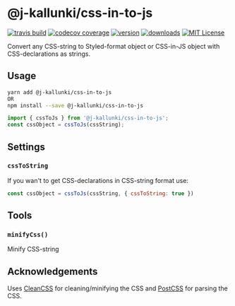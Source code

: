 # @j-kallunki/css-in-to-js

[![travis build](https://img.shields.io/travis/J-Kallunki/css-in-to-js.svg?style=flat-square)](https://travis-ci.org/J-Kallunki/css-in-to-js)
[![codecov coverage](https://img.shields.io/codecov/c/github/J-Kallunki/css-in-to-js.svg?style=flat-square)](https://codecov.io/github/J-Kallunki/css-in-to-js)
[![version](https://img.shields.io/npm/v/@j-kallunki/css-in-to-js.svg?style=flat-square)](http://npm.im/@j-kallunki/css-in-to-js)
[![downloads](https://img.shields.io/npm/dm/@j-kallunki/css-in-to-js.svg?style=flat-square)](http://npm-stat.com/charts.html?package=@j-kallunki/css-in-to-js&from=2015-08-01)
[![MIT License](https://img.shields.io/npm/l/@j-kallunki/css-in-to-js.svg?style=flat-square)](http://opensource.org/licenses/MIT)

Convert any CSS-string to Styled-format object or CSS-in-JS object with CSS-declarations as strings.

## Usage

```bash
yarn add @j-kallunki/css-in-to-js
OR
npm install --save @j-kallunki/css-in-to-js
```
```javascript
import { cssToJs } from '@j-kallunki/css-in-to-js';
const cssObject = cssToJs(cssString);
```

## Settings

### `cssToString`

If you wan't to get CSS-declarations in CSS-string format use:
```javascript
const cssObject = cssToJs(cssString, { cssToString: true })
```

## Tools

### `minifyCss()`

Minify CSS-string

## Acknowledgements

Uses [CleanCSS](https://github.com/jakubpawlowicz/clean-css) for cleaning/minifying the CSS and [PostCSS](https://github.com/postcss/postcss) for parsing the CSS.
